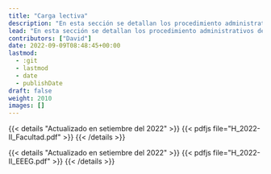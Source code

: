 ```yaml
---
title: "Carga lectiva"
description: "En esta sección se detallan los procedimiento administrativos de la Facultad de Ciencias Físicas."
lead: "En esta sección se detallan los procedimiento administrativos de la Facultad de Ciencias Físicas."
contributors: ["David"]
date: 2022-09-09T08:48:45+00:00
lastmod:
  - :git
  - lastmod
  - date
  - publishDate
draft: false
weight: 2010
images: []
---
```


{{< details "Actualizado en setiembre del 2022" >}} {{< pdfjs file="H_2022-II_Facultad.pdf" >}} {{< /details >}}

{{< details "Actualizado en setiembre del 2022" >}} {{< pdfjs file="H_2022-II_EEEG.pdf" >}} {{< /details >}}
